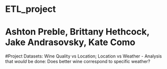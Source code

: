 # ETL_project
# Ashton Preble, Brittany Hethcock, Jake Andrasovsky, Kate Como

#Project Datasets: Wine Quality vs Location; Location vs Weather - Analysis that *would* be done: Does better wine correspond to specific weather?
